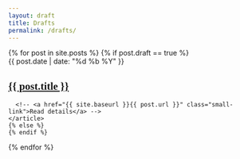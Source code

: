 ```yaml
---
layout: draft
title: Drafts
permalink: /drafts/
---
```


<div class="posts clearfix">
  {% for post in site.posts %}
  {% if post.draft == true %}
  <article class="post">
      <div class="eyebrow">{{ post.date | date: "%d %b %Y" }}</div>
      <h1><a href="{{ site.baseurl }}{{ post.url }}" style="font-family: 'Lora', serif;">{{ post.title }}</a></h1>
      <!--<a href="{{ site.baseurl }}{{ post.url }}"><img src="images/{{ post.url | remove: "/" }}.png" alt="post img" /></a> -->
      <div class="entry">
      <!--<p>{{ post.desc }}</p>
         {{ post.content | truncatewords:40}}
 -->  </div>

<!--  <a href="{{ post.proj-url }}" class="small-link primary-link" target="_blank">View Project Site <i class="fa fa-external-link"></i></a> -->
      <!-- <a href="{{ site.baseurl }}{{ post.url }}" class="small-link">Read details</a> -->
    </article>
    {% else %}
    {% endif %}
  {% endfor %}
</div>


